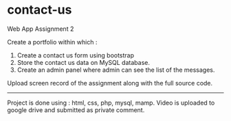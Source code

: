 # contact-us
Web App Assignment 2

Create a portfolio within which :
1. Create a contact us form using bootstrap
2. Store the contact us data on MySQL database.
3. Create an admin panel where admin can see the list of the messages. 

Upload screen record of the assignment along with the full source code.

-------------------

Project is done using : html, css, php, mysql, mamp.
Video is uploaded to google drive and submitted as private comment.
